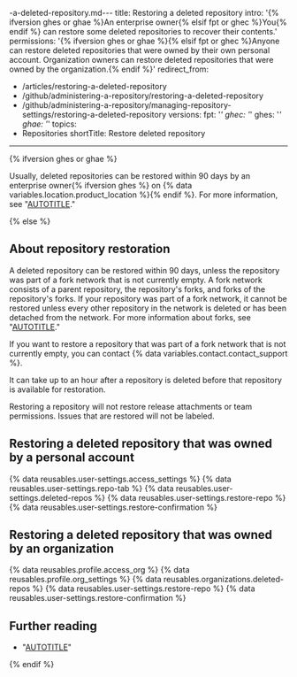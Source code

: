 -a-deleted-repository.md---
title: Restoring a deleted repository
intro: '{% ifversion ghes or ghae %}An enterprise owner{% elsif fpt or ghec %}You{% endif %} can restore some deleted repositories to recover their contents.'
permissions: '{% ifversion ghes or ghae %}{% elsif fpt or ghec %}Anyone can restore deleted repositories that were owned by their own personal account. Organization owners can restore deleted repositories that were owned by the organization.{% endif %}'
redirect_from:
  - /articles/restoring-a-deleted-repository
  - /github/administering-a-repository/restoring-a-deleted-repository
  - /github/administering-a-repository/managing-repository-settings/restoring-a-deleted-repository
versions:
  fpt: '*'
  ghec: '*'
  ghes: '*'
  ghae: '*'
topics:
  - Repositories
shortTitle: Restore deleted repository
---

{% ifversion ghes or ghae %}

Usually, deleted repositories can be restored within 90 days by an enterprise owner{% ifversion ghes %} on {% data variables.location.product_location %}{% endif %}. For more information, see "[AUTOTITLE](/admin/user-management/managing-repositories-in-your-enterprise/restoring-a-deleted-repository)."

{% else %}

## About repository restoration

A deleted repository can be restored within 90 days, unless the repository was part of a fork network that is not currently empty. A fork network consists of a parent repository, the repository's forks, and forks of the repository's forks. If your repository was part of a fork network, it cannot be restored unless every other repository in the network is deleted or has been detached from the network. For more information about forks, see "[AUTOTITLE](/pull-requests/collaborating-with-pull-requests/working-with-forks/about-forks)."

If you want to restore a repository that was part of a fork network that is not currently empty, you can contact {% data variables.contact.contact_support %}.

It can take up to an hour after a repository is deleted before that repository is available for restoration.

Restoring a repository will not restore release attachments or team permissions. Issues that are restored will not be labeled.

## Restoring a deleted repository that was owned by a personal account

{% data reusables.user-settings.access_settings %}
{% data reusables.user-settings.repo-tab %}
{% data reusables.user-settings.deleted-repos %}
{% data reusables.user-settings.restore-repo %}
{% data reusables.user-settings.restore-confirmation %}

## Restoring a deleted repository that was owned by an organization

{% data reusables.profile.access_org %}
{% data reusables.profile.org_settings %}
{% data reusables.organizations.deleted-repos %}
{% data reusables.user-settings.restore-repo %}
{% data reusables.user-settings.restore-confirmation %}

## Further reading

- "[AUTOTITLE](/repositories/creating-and-managing-repositories/deleting-a-repository)"

{% endif %}
